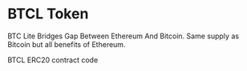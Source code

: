 # BTCL Token
BTC Lite Bridges Gap Between Ethereum And Bitcoin. Same supply as Bitcoin but all benefits of Ethereum.

BTCL ERC20 contract code
